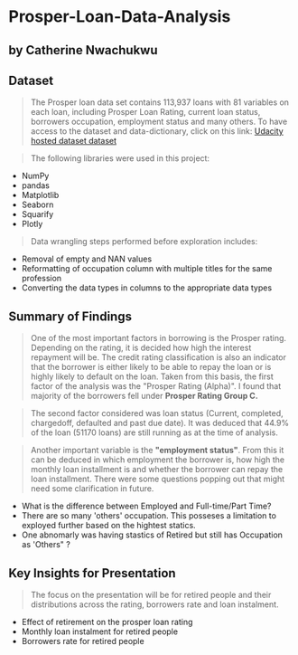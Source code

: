 # Prosper-Loan-Data-Analysis
## by Catherine Nwachukwu


## Dataset
> The Prosper loan data set contains 113,937 loans with 81 variables on each loan, including Prosper Loan Rating, current loan status, borrowers occupation, employment status and many others. To have access to the dataset and data-dictionary, click on this link: [Udacity hosted dataset dataset](https://s3.amazonaws.com/udacity-hosted-downloads/ud651/prosperLoanData.csv)

> The following libraries were used in this project:
- NumPy
- pandas
- Matplotlib
- Seaborn
- Squarify
- Plotly

> Data wrangling steps performed before exploration includes:
- Removal of empty and NAN values
- Reformatting of occupation column with multiple titles for the same profession
- Converting the data types in columns to the appropriate data types


## Summary of Findings

> One of the most important factors in borrowing is the Prosper rating. Depending on the rating, it is decided how high the interest repayment will be. The credit rating classification is also an indicator that the borrower is either likely to be able to repay the loan or is highly likely to default on the loan. Taken from this basis, the first factor of the analysis was the "Prosper Rating (Alpha)". I found that majority of the borrowers fell under **Prosper Rating Group C.**

> The second factor considered was loan status (Current, completed, chargedoff, defaulted and past due date). It was deduced that 44.9% of the loan (51170 loans) are still running as at the time of analysis. 

> Another important variable is the **"employment status"**. From this it can be deduced in which employment the borrower is, how high the monthly loan installment is and whether the borrower can repay the loan installment.
> There were some questions popping out that might need some clarification in future. 
- What is the difference between Employed and Full-time/Part Time?
- There are so many 'others' occupation. This posseses a limitation to exployed further based on the hightest statics.
-  One abnomarly was having stastics of Retired but still has Occupation as 'Others" ?

## Key Insights for Presentation
> The focus on the presentation will be for retired people and their distributions across the rating, borrowers rate and loan instalment. 


- Effect of retirement on the prosper loan rating 
- Monthly loan instalment for retired people
-  Borrowers rate for retired people
